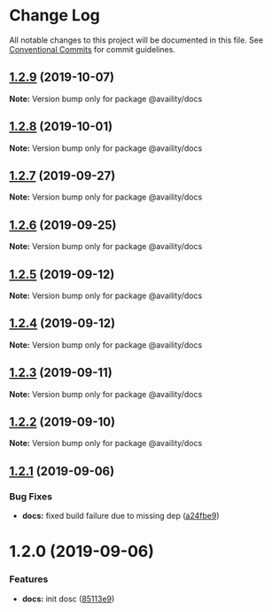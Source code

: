 # Change Log

All notable changes to this project will be documented in this file.
See [Conventional Commits](https://conventionalcommits.org) for commit guidelines.

## [1.2.9](https://github.com/Availity/availity-workflow/compare/@availity/docs@1.2.8...@availity/docs@1.2.9) (2019-10-07)

**Note:** Version bump only for package @availity/docs





## [1.2.8](https://github.com/Availity/availity-workflow/compare/@availity/docs@1.2.7...@availity/docs@1.2.8) (2019-10-01)

**Note:** Version bump only for package @availity/docs





## [1.2.7](https://github.com/Availity/availity-workflow/compare/@availity/docs@1.2.6...@availity/docs@1.2.7) (2019-09-27)

**Note:** Version bump only for package @availity/docs





## [1.2.6](https://github.com/Availity/availity-workflow/compare/@availity/docs@1.2.5...@availity/docs@1.2.6) (2019-09-25)

**Note:** Version bump only for package @availity/docs





## [1.2.5](https://github.com/Availity/availity-workflow/compare/@availity/docs@1.2.4...@availity/docs@1.2.5) (2019-09-12)

**Note:** Version bump only for package @availity/docs





## [1.2.4](https://github.com/Availity/availity-workflow/compare/@availity/docs@1.2.3...@availity/docs@1.2.4) (2019-09-12)

**Note:** Version bump only for package @availity/docs





## [1.2.3](https://github.com/Availity/availity-workflow/compare/@availity/docs@1.2.2...@availity/docs@1.2.3) (2019-09-11)

**Note:** Version bump only for package @availity/docs





## [1.2.2](https://github.com/Availity/availity-workflow/compare/@availity/docs@1.2.1...@availity/docs@1.2.2) (2019-09-10)

**Note:** Version bump only for package @availity/docs





## [1.2.1](https://github.com/Availity/availity-workflow/compare/@availity/docs@1.2.0...@availity/docs@1.2.1) (2019-09-06)


### Bug Fixes

* **docs:** fixed build failure due to missing dep ([a24fbe9](https://github.com/Availity/availity-workflow/commit/a24fbe9))





# 1.2.0 (2019-09-06)


### Features

* **docs:** init dosc ([85113e9](https://github.com/Availity/availity-workflow/commit/85113e9))
